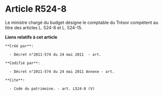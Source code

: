 # Article R524-8

Le ministre chargé du budget désigne le comptable du Trésor compétent au titre des articles L. 524-8 et L. 524-15.

**Liens relatifs à cet article**

	**Créé par**:

	  - Décret n°2011-574 du 24 mai 2011  - art.

	**Codifié par**:

	  - Décret n°2011-574 du 24 mai 2011 Annexe - art.

	**Cite**:

	  - Code du patrimoine. - art. L524-8 (V)
